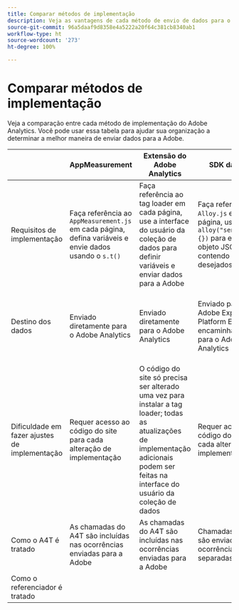 ```yaml
---
title: Comparar métodos de implementação
description: Veja as vantagens de cada método de envio de dados para o Adobe Analytics.
source-git-commit: 96a5daaf9d8358e4a5222a20f64c381cb8340ab1
workflow-type: ht
source-wordcount: '273'
ht-degree: 100%

---
```


# Comparar métodos de implementação

Veja a comparação entre cada método de implementação do Adobe Analytics. Você pode usar essa tabela para ajudar sua organização a determinar a melhor maneira de enviar dados para a Adobe.

|  | AppMeasurement | Extensão do Adobe Analytics | SDK da Web | Extensão do SDK da Web |
| --- | --- | --- | --- | --- |
| Requisitos de implementação | Faça referência ao `AppMeasurement.js` em cada página, defina variáveis e envie dados usando o `s.t()` | Faça referência ao tag loader em cada página, use a interface do usuário da coleção de dados para definir variáveis e enviar dados para a Adobe | Faça referência ao `Alloy.js` em cada página, use a `alloy("sendEvent",{})` para enviar um objeto JSON contendo os dados desejados | Faça referência ao tag loader em cada página, use a interface do usuário da coleção de dados para estabelecer o objeto JSON para enviar dados |
| Destino dos dados | Enviado diretamente para o Adobe Analytics | Enviado diretamente para o Adobe Analytics | Enviado para a Adobe Experience Platform Edge, que encaminha dados para o Adobe Analytics | Enviado para a Adobe Experience Platform Edge, que encaminha dados para o Adobe Analytics |
| Dificuldade em fazer ajustes de implementação | Requer acesso ao código do site para cada alteração de implementação | O código do site só precisa ser alterado uma vez para instalar a tag loader; todas as atualizações de implementação adicionais podem ser feitas na interface do usuário da coleção de dados | Requer acesso ao código do site para cada alteração de implementação | O código do site só precisa ser alterado uma vez para instalar a tag loader; todas as atualizações de implementação adicionais podem ser feitas na interface do usuário da coleção de dados |
| Como o A4T é tratado | As chamadas do A4T são incluídas nas ocorrências enviadas para a Adobe | As chamadas do A4T são incluídas nas ocorrências enviadas para a Adobe | Chamadas do A4T são enviadas como ocorrências separadas | Chamadas do A4T são enviadas como ocorrências separadas |
| Como o referenciador é tratado |